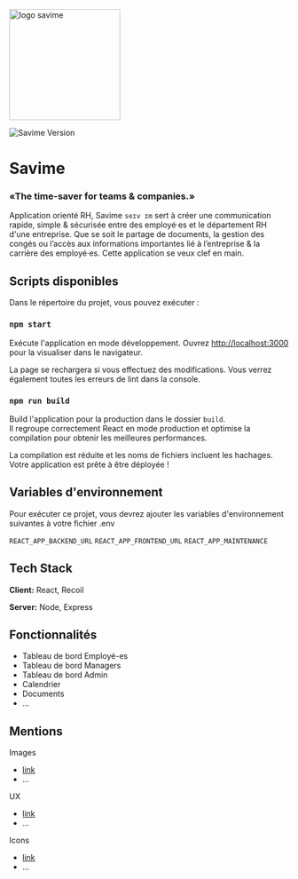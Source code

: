 <img src="https://i.goopics.net/03v8if.png" alt="logo savime" style="width:200px;"/>
      
![Savime Version](https://img.shields.io/badge/version-v0.0.1-white)

# Savime
### «The time-saver for teams & companies.»
Application orienté RH, Savime `seɪv ɪm` sert à créer une communication rapide, simple & sécurisée entre des employé·es et le département RH d'une entreprise.
Que se soit le partage de documents, la gestion des congés ou l’accès aux informations importantes lié à l’entreprise & la carrière des employé·es.
Cette application se veux clef en main.

## Scripts disponibles

Dans le répertoire du projet, vous pouvez exécuter :

### `npm start`

Exécute l'application en mode développement.
Ouvrez [http://localhost:3000](http://localhost:3000) pour la visualiser dans le navigateur.

La page se rechargera si vous effectuez des modifications.
Vous verrez également toutes les erreurs de lint dans la console.

### `npm run build`

Build l'application pour la production dans le dossier `build`.\
Il regroupe correctement React en mode production et optimise la compilation pour obtenir les meilleures performances.

La compilation est réduite et les noms de fichiers incluent les hachages.\
Votre application est prête à être déployée !

## Variables d'environnement

Pour exécuter ce projet, vous devrez ajouter les variables d'environnement suivantes à votre fichier .env

`REACT_APP_BACKEND_URL`
`REACT_APP_FRONTEND_URL`
`REACT_APP_MAINTENANCE`

## Tech Stack

**Client:** React, Recoil

**Server:** Node, Express


## Fonctionnalités

- Tableau de bord Employé-es
- Tableau de bord Managers
- Tableau de bord Admin
- Calendrier
- Documents
- ...


## Mentions

Images
- [link](https://www.google.com)
- ...

UX
- [link](https://www.google.com)
- ...

Icons
- [link](https://www.google.com)
- ...